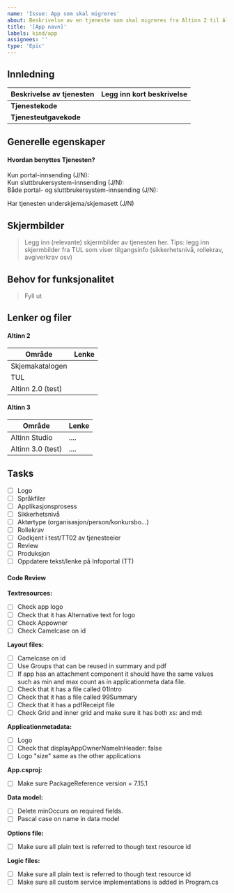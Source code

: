 ```yaml
---
name: 'Issue: App som skal migreres'
about: Beskrivelse av en tjeneste som skal migreres fra Altinn 2 til Altinn 3
title: '[App navn]'
labels: kind/app
assignees: ''
type: 'Epic'
---
```


## Innledning

| Beskrivelse av tjenesten | Legg inn kort beskrivelse |
| ------------------------ | ------------------------- |
| **Tjenestekode**         |                           |
| **Tjenesteutgavekode**   |                           |

## Generelle egenskaper

#### Hvordan benyttes Tjenesten?

Kun portal-innsending (J/N):  
Kun sluttbrukersystem-innsending (J/N):  
Både portal- og sluttbrukersystem-innsending (J/N):

Har tjenesten underskjema/skjemasett (J/N)

## Skjermbilder

> Legg inn (relevante) skjermbilder av tjenesten her. Tips: legg inn skjermbilder fra TUL som viser tilgangsinfo (sikkerhetsnivå, rollekrav, avgiverkrav osv)

## Behov for funksjonalitet

> Fyll ut

## Lenker og filer

#### Altinn 2

| Område            | Lenke |
| ----------------- | ----- |
| Skjemakatalogen   |       |
| TUL               |       |
| Altinn 2.0 (test) |       |

#### Altinn 3

| Område            | Lenke |
| ----------------- | ----- |
| Altinn Studio     | ....  |
| Altinn 3.0 (test) | ....  |

## Tasks

- [ ] Logo
- [ ] Språkfiler
- [ ] Applikasjonsprosess
- [ ] Sikkerhetsnivå
- [ ] Aktørtype (organisasjon/person/konkursbo...)
- [ ] Rollekrav
- [ ] Godkjent i test/TT02 av tjenesteeier
- [ ] Review
- [ ] Produksjon
- [ ] Oppdatere tekst/lenke på Infoportal (TT)

#### Code Review

**Textresources:**

- [ ] Check app logo
- [ ] Check that it has Alternative text for logo
- [ ] Check Appowner
- [ ] Check Camelcase on id

**Layout files:**

- [ ] Camelcase on id
- [ ] Use Groups that can be reused in summary and pdf
- [ ] If app has an attachment component it should have the same values such as min and max count as in applicationmeta data file.
- [ ] Check that it has a file called 01Intro
- [ ] Check that it has a file called 99Summary
- [ ] Check that it has a pdfReceipt file
- [ ] Check Grid and inner grid and make sure it has both xs: and md:

**Applicationmetadata:**

- [ ] Logo
- [ ] Check that displayAppOwnerNameInHeader: false
- [ ] Logo "size" same as the other applications

**App.csproj:**

- [ ] Make sure PackageReference version = 7.15.1

**Data model:**

- [ ] Delete minOccurs on required fields.
- [ ] Pascal case on name in data model

**Options file:**

- [ ] Make sure all plain text is referred to though text resource id

**Logic files:**

- [ ] Make sure all plain text is referred to though text resource id
- [ ] Make sure all custom service implementations is added in Program.cs
